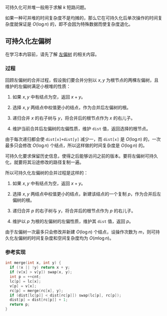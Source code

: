 可持久化可并堆一般用于求解 $k$ 短路问题。

如果一种可并堆的时间复杂度不是均摊的，那么它在可持久化后单次操作的时间复杂度就保证是 $O(\log n)$ 的，即不会因为特殊数据而使复杂度退化。

## 可持久化左偏树

在学习本内容前，请先了解 [左偏树](./leftist-tree.md) 的相关内容。

### 过程

回顾左偏树的合并过程，假设我们要合并分别以 $x,y$ 为根节点的两棵左偏树，且维护的左偏树满足小根堆的性质：

1. 如果 $x,y$ 中有结点为空，返回 $x+y$。

2. 选择 $x,y$ 两结点中权值更小的结点，作为合并后左偏树的根。

3. 递归合并 $x$ 的右子树与 $y$，将合并后的根节点作为 $x$ 的右儿子。

4. 维护当前合并后左偏树的左偏性质，维护 `dist` 值，返回选择的根节点。

由于每次递归都会使 `dist[x]+dist[y]` 减少一，而 `dist[x]` 是 $O(\log n)$ 的，一次最多只会修改 $O(\log n)$ 个结点，所以这样做的时间复杂度是 $O(\log n)$ 的。

可持久化要求保留历史信息，使得之后能够访问之前的版本。要将左偏树可持久化，就要将其沿途修改的路径复制一遍。

所以可持久化左偏树的合并过程是这样的：

1. 如果 $x,y$ 中有结点为空，返回 $x+y$。

2. 选择 $x,y$ 两结点中权值更小的结点，新建该结点的一个复制 $p$，作为合并后左偏树的根。

3. 递归合并 $p$ 的右子树与 $y$，将合并后的根节点作为 $p$ 的右儿子。

4. 维护以 $p$ 为根的左偏树的左偏性质，维护其 `dist` 值，返回 $p$。

由于左偏树一次最多只会修改并新建 $O(\log n)$ 个结点，设操作次数为 $m$，则可持久化左偏树的时间复杂度和空间复杂度均为 $O(m\log n)$。

### 参考实现

```cpp
int merge(int x, int y) {
  if (!x || !y) return x + y;
  if (v[x] > v[y]) swap(x, y);
  int p = ++cnt;
  lc[p] = lc[x];
  v[p] = v[x];
  rc[p] = merge(rc[x], y);
  if (dist[lc[p]] < dist[rc[p]]) swap(lc[p], rc[p]);
  dist[p] = dist[rc[p]] + 1;
  return p;
}
```
